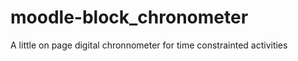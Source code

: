 moodle-block_chronometer
========================

A little on page digital chronnometer for time constrainted activities